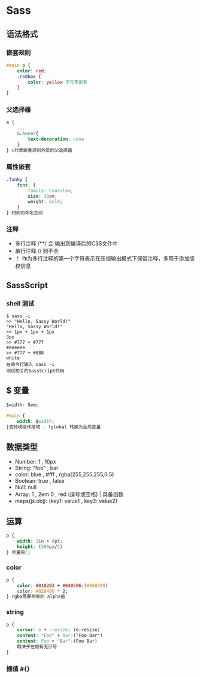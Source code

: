 # Sass

## 语法格式

### 嵌套规则

```css
#main p {
    color: red;
    .redbox {
        color: yellow 子元素嵌套
    }
}
```

### 父选择器

```css
a {
    ...
    &:hover{
        text-decoration: none
    }
} &代表嵌套规则外层的父选择器
```

### 属性嵌套

```css
.funky {
    font: {
        family: Consolas;
        size: 30em;
        weight: bold;
    }
} 相同的命名空间
```

### 注释

* 多行注释 /**/ 会 输出到编译后的CSS文件中
* 单行注释 // 则不会
* ！ 作为多行注释的第一个字符表示在压缩输出模式下保留注释，多用于添加版权信息

## SassScript

### shell 测试

```shell
$ sass -i
>> "Hello, Sassy World!"
"Hello, Sassy World!"
>> 1px + 1px + 1px
3px
>> #777 + #777
#eeeeee
>> #777 + #888
white
在命令行输入 sass -i
测试相关的SassScript代码
```

## $ 变量

```css
$width: 5em;

#main {
    width: $width;
}支持块级作用域 , !global 转换为全局变量
```

## 数据类型

* Number: 1 , 10px
* String: "foo" , bar
* color: blue , #fff , rgba(255,255,255,0.5)
* Boolean: true , false
* Null: null
* Array: 1 , 2em 0 , red (逗号或空格) | 具备函数
* maps(js.obj): (key1: value1 , key2: value2)

## 运算

```css
p {
    width: 1in + 8pt;
    height: (500px/2)
} 尽量用()
```

### color

```css
p {
    color: #010203 + #040506;(#050709)
    color: #020406 * 2;
} rgba需要相等的 alpha值
```

### string

```css
p {
    cursor: e + -resize; (e-resize)
    content: "Foo" + Bar;("Foo Bar")
    content: Foo + "Bar";(Foo Bar)
    取决于左侧有无引号
}
```

### 插值 #{}
